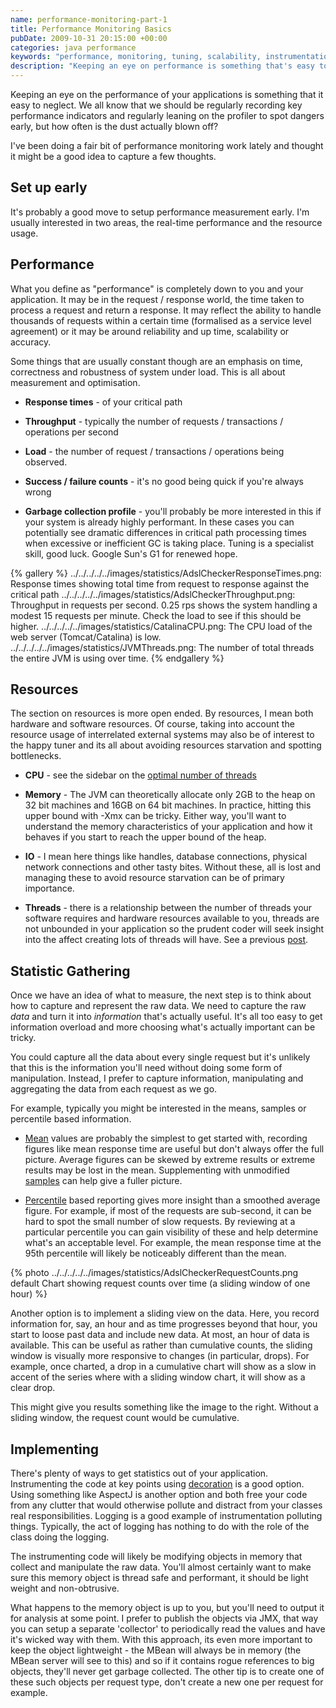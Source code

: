 ```yaml
---
name: performance-monitoring-part-1
title: Performance Monitoring Basics
pubDate: 2009-10-31 20:15:00 +00:00
categories: java performance
keywords: "performance, monitoring, tuning, scalability, instrumentation, aop, aspectj, requests per second, rps, java melody, jmx"
description: "Keeping an eye on performance is something that's easy to neglect. Get a few pointers about setting this up early, what to watch for and a few implementation tips."
---
```


Keeping an eye on the performance of your applications is something that it easy to neglect. We all know that we should be regularly recording key performance indicators and regularly leaning on the profiler to spot dangers early, but how often is the dust actually blown off?
  
I've been doing a fair bit of performance monitoring work lately and thought it might be a good idea to capture a few thoughts.

<!-- more -->
  
## Set up early

It's probably a good move to setup performance measurement early. I'm usually interested in two areas, the real-time performance and the resource usage.

  

## Performance


What you define as "performance" is completely down to you and your application. It may be in the request / response world, the time taken to process a request and return a response. It may reflect the ability to handle thousands of requests within a certain time (formalised as a service level agreement) or it may be around reliability and up time, scalability or accuracy.

Some things that are usually constant though are an emphasis on time, correctness and robustness of system under load. This is all about measurement and optimisation.


  * __Response times__ - of your critical path

  * __Throughput__ - typically the number of requests / transactions / operations per second

  * __Load__ - the number of request / transactions / operations being observed.

  * __Success / failure counts__ - it's no good being quick if you're always wrong

  * __Garbage collection profile__ - you'll probably be more interested in this if your system is already highly performant. In these cases you can potentially see dramatic differences in critical path processing times when excessive or inefficient GC is taking place. Tuning is a specialist skill, good luck. Google Sun's G1 for renewed hope.


{% gallery %}
../../../../../images/statistics/AdslCheckerResponseTimes.png: Response times showing total time from request to response against the critical path
../../../../../images/statistics/AdslCheckerThroughput.png: Throughput in requests per second. 0.25 rps shows the system handling a modest 15 requests per minute. Check the load to see if this should be higher.
../../../../../images/statistics/CatalinaCPU.png: The CPU load of the web server (Tomcat/Catalina) is low.
../../../../../images/statistics/JVMThreads.png: The number of total threads the entire JVM is using over time.
{% endgallery %}


## Resources

  
The section on resources is more open ended. By resources, I mean both hardware and software resources. Of course, taking into account the resource usage of interrelated external systems may also be of interest to the happy tuner and its all about avoiding resources starvation and spotting bottlenecks.

  * __CPU__ - see the sidebar on the [optimal number of threads](http://tempusfugitlibrary.org/recipes/2012/07/12/optimise-the-number-of-threads/)

  * __Memory__ - The JVM can theoretically allocate only 2GB to the heap on 32 bit machines and 16GB on 64 bit machines. In practice, hitting this upper bound with -Xmx can be tricky. Either way, you'll want to understand the memory characteristics of your application and how it behaves if you start to reach the upper bound of the heap.

  * __IO__ - I mean here things like handles, database connections, physical network connections and other tasty bites. Without these, all is lost and managing these to avoid resource starvation can be of primary importance.

  * __Threads__ - there is a relationship between the number of threads your software requires and hardware resources available to you, threads are not unbounded in your application so the prudent coder will seek insight into the affect creating lots of threads will have. See a previous [post](/blog/2009/02/26/less-is-more/).
  

## Statistic Gathering

  
Once we have an idea of what to measure, the next step is to think about how to capture and represent the raw data. We need to capture the raw _data_ and turn it into _information_ that's actually useful. It's all too easy to get information overload and more choosing what's actually important can be tricky.

You could capture all the data about every single request but it's unlikely that this is the information you'll need without doing some form of manipulation. Instead, I prefer to capture information, manipulating and aggregating the data from each request as we go.

For example, typically you might be interested in the means, samples or percentile based information.

  
 * [Mean](http://en.wikipedia.org/wiki/Arithmetic_mean) values are probably the simplest to get started with, recording figures like mean response time are useful but don't always offer the full picture. Average figures can be skewed by extreme results or extreme results may be lost in the mean. Supplementing with unmodified [samples](http://en.wikipedia.org/wiki/Sample_%28statistics%29) can help give a fuller picture.

  
 * [Percentile](http://en.wikipedia.org/wiki/Percentile_rank) based reporting gives more insight than a smoothed average figure. For example, if most of the requests are sub-second, it can be hard to spot the small number of slow requests. By reviewing at a particular percentile you can gain visibility of these and help determine what's an acceptable level. For example, the mean response time at the 95th percentile will likely be noticeably different than the mean.


{% photo ../../../../../images/statistics/AdslCheckerRequestCounts.png default Chart showing request counts over time (a sliding window of one hour) %}

Another option is to implement a sliding view on the data. Here, you record information for, say, an hour and as time progresses beyond that hour, you start to loose past data and include new data. At most, an hour of data is available. This can be useful as rather than cumulative counts, the sliding window is visually more responsive to changes (in particular, drops). For example, once charted, a drop in a cumulative chart will show as a slow in accent of the series where with a sliding window chart, it will show as a clear drop.

This might give you results something like the image to the right. Without a sliding window, the request count would be cumulative.


## Implementing

  
There's plenty of ways to get statistics out of your application. Instrumenting the code at key points using [decoration](http://en.wikipedia.org/wiki/Composite_pattern) is a good option. Using something like AspectJ is another option and both free your code from any clutter that would otherwise pollute and distract from your classes real responsibilities. Logging is a good example of instrumentation polluting things. Typically, the act of logging has nothing to do with the role of the class doing the logging.

  
The instrumenting code will likely be modifying objects in memory that collect and manipulate the raw data. You'll almost certainly want to make sure this memory object is thread safe and performant, it should be light weight and non-obtrusive.

  
What happens to the memory object is up to you, but you'll need to output it for analysis at some point. I prefer to publish the objects via JMX, that way you can setup a separate 'collector' to periodically read the values and have it's wicked way with them. With this approach, its even more important to keep the object lightweight - the MBean will always be in memory (the MBean server will see to this) and so if it contains rogue references to big objects, they'll never get garbage collected. The other tip is to create one of these such objects per request type, don't create a new one per request for example.


  


